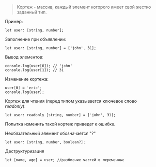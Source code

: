 > Кортеж - массив, каждый элемент которого имеет свой жестко заданный тип.

Пример:

    let user: [string, number];

Заполнение при объявлении:

    let user: [string, number] = ['john', 31];

Вывод элементов:

    console.log(user[0]); // 'john'
    console.log(user[1]); // 31

Изменение кортежа:

    user[0] = 'eric';
    console.log(user);

Кортеж для чтения (перед типом указывается ключевое слово *readonly*):

    let user: readonly [string, number] = ['john', 31];

Попытка изменить такой кортеж приведет к ошибке.

Необязательный элемент обозначается "?"

    let user: [string, number, boolean?];

Деструктуризация

    let [name, age] = user; //разбиение частей в переменные


